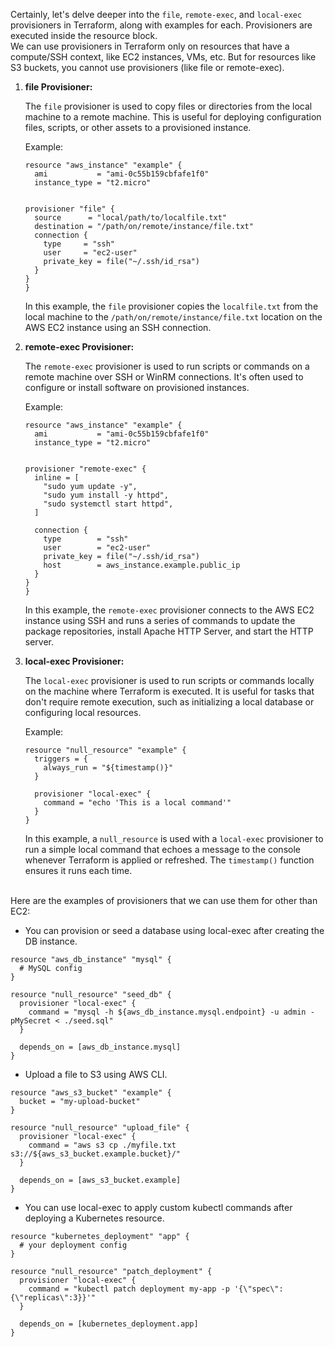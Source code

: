 Certainly, let's delve deeper into the `file`, `remote-exec`, and `local-exec` provisioners in Terraform, along with examples for each. Provisioners are executed inside the 
resource block. </br>
We can use provisioners in Terraform only on resources that have a compute/SSH context, like EC2 instances, VMs, etc. But for resources like S3 buckets, you cannot use provisioners (like file or remote-exec).

1. **file Provisioner:**

   The `file` provisioner is used to copy files or directories from the local machine to a remote machine. This is useful for deploying configuration files, scripts, or other assets to a provisioned instance.

   Example:

   ```hcl
   resource "aws_instance" "example" {
     ami           = "ami-0c55b159cbfafe1f0"
     instance_type = "t2.micro"
   

   provisioner "file" {
     source      = "local/path/to/localfile.txt"
     destination = "/path/on/remote/instance/file.txt"
     connection {
       type     = "ssh"
       user     = "ec2-user"
       private_key = file("~/.ssh/id_rsa")
     }
   }
   }
   ```

   In this example, the `file` provisioner copies the `localfile.txt` from the local machine to the `/path/on/remote/instance/file.txt` location on the AWS EC2 instance using an SSH connection.

2. **remote-exec Provisioner:**

   The `remote-exec` provisioner is used to run scripts or commands on a remote machine over SSH or WinRM connections. It's often used to configure or install software on provisioned instances.

   Example:

   ```hcl
   resource "aws_instance" "example" {
     ami           = "ami-0c55b159cbfafe1f0"
     instance_type = "t2.micro"
   

   provisioner "remote-exec" {
     inline = [
       "sudo yum update -y",
       "sudo yum install -y httpd",
       "sudo systemctl start httpd",
     ]

     connection {
       type        = "ssh"
       user        = "ec2-user"
       private_key = file("~/.ssh/id_rsa")
       host        = aws_instance.example.public_ip
     }
   }
   }
   ```

   In this example, the `remote-exec` provisioner connects to the AWS EC2 instance using SSH and runs a series of commands to update the package repositories, install Apache HTTP Server, and start the HTTP server.

3. **local-exec Provisioner:**

   The `local-exec` provisioner is used to run scripts or commands locally on the machine where Terraform is executed. It is useful for tasks that don't require remote execution, such as initializing a local database or configuring local resources.

   Example:

   ```hcl
   resource "null_resource" "example" {
     triggers = {
       always_run = "${timestamp()}"
     }

     provisioner "local-exec" {
       command = "echo 'This is a local command'"
     }
   }
   ```

   In this example, a `null_resource` is used with a `local-exec` provisioner to run a simple local command that echoes a message to the console whenever Terraform is applied or refreshed. The `timestamp()` function ensures it runs each time.
</br>
Here are the examples of provisioners that we can use them for other than EC2: </br>

- You can provision or seed a database using local-exec after creating the DB instance.
```hcl
resource "aws_db_instance" "mysql" {
  # MySQL config
}

resource "null_resource" "seed_db" {
  provisioner "local-exec" {
    command = "mysql -h ${aws_db_instance.mysql.endpoint} -u admin -pMySecret < ./seed.sql"
  }

  depends_on = [aws_db_instance.mysql]
}
```

- Upload a file to S3 using AWS CLI.
```hcl
resource "aws_s3_bucket" "example" {
  bucket = "my-upload-bucket"
}

resource "null_resource" "upload_file" {
  provisioner "local-exec" {
    command = "aws s3 cp ./myfile.txt s3://${aws_s3_bucket.example.bucket}/"
  }

  depends_on = [aws_s3_bucket.example]
}
```

- You can use local-exec to apply custom kubectl commands after deploying a Kubernetes resource.
```hcl
resource "kubernetes_deployment" "app" {
  # your deployment config
}

resource "null_resource" "patch_deployment" {
  provisioner "local-exec" {
    command = "kubectl patch deployment my-app -p '{\"spec\":{\"replicas\":3}}'"
  }

  depends_on = [kubernetes_deployment.app]
}
```
